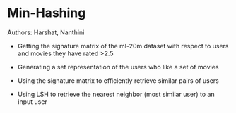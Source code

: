 # Min-Hashing
Authors: Harshat, Nanthini

* Getting the signature matrix of the ml-20m dataset with respect to users and movies they have rated >2.5

* Generating a set representation of the users who like a set of movies

* Using the signature matrix to efficiently retrieve similar pairs of users

* Using LSH to retrieve the nearest neighbor (most similar user) to an input user

